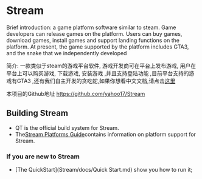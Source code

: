 # Stream 

Brief introduction:  a game platform software similar to steam. Game developers can release games on the platform. Users can buy games, download games, install games and support landing functions on the platform. At present, the game supported by the platform includes GTA3, and the snake that we independently developed

简介: 一款类似于steam的游戏平台软件, 游戏开发商可在平台上发布游戏, 用户在平台上可以购买游戏, 下载游戏, 安装游戏 ,并且支持登陆功能 ,目前平台支持的游戏有GTA3 ,还有我们自主开发的贪吃蛇,如果你想看中文文档,请点击[这里]()

本项目的Github地址 https://github.com/yahoo17/Stream 

## Building Stream

* QT is the official build system for Stream.
* The[Stream Platforms Guide](Stream/docs/SupportedPlatforms.md)contains information on
  platform support for Stream.

### If you are new to Stream

* [The QuickStart](Stream/docs/Quick Start.md) show you how to run it;






